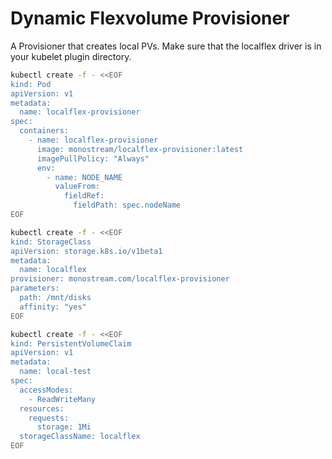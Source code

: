 # Dynamic Flexvolume Provisioner

A Provisioner that creates local PVs. Make sure that the localflex driver is in your kubelet plugin directory.

```bash
kubectl create -f - <<EOF
kind: Pod
apiVersion: v1
metadata:
  name: localflex-provisioner
spec:
  containers:
    - name: localflex-provisioner
      image: monostream/localflex-provisioner:latest
      imagePullPolicy: "Always"
      env:
        - name: NODE_NAME
          valueFrom:
            fieldRef:
              fieldPath: spec.nodeName
EOF
```

```bash
kubectl create -f - <<EOF
kind: StorageClass
apiVersion: storage.k8s.io/v1beta1
metadata:
  name: localflex
provisioner: monostream.com/localflex-provisioner
parameters:
  path: /mnt/disks
  affinity: "yes"
EOF
```

```bash
kubectl create -f - <<EOF
kind: PersistentVolumeClaim
apiVersion: v1
metadata:
  name: local-test
spec:
  accessModes:
    - ReadWriteMany
  resources:
    requests:
      storage: 1Mi
  storageClassName: localflex
EOF
```